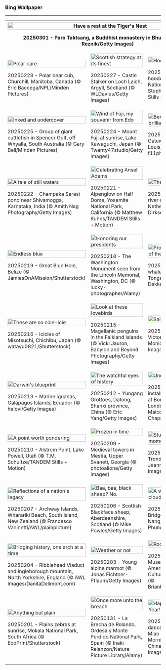 <h3>
 Bing Wallpaper
</h3>
<hr/>
<table>
<tr>
<th colspan="3">
<img alt="Have a rest at the Tiger's Nest" src="https://www.bing.com/th?id=OHR.BhutanMonastery_EN-US2804780711_UHD.jpg&amp;rf=LaDigue_UHD.jpg&amp;pid=hp&amp;w=3840&amp;h=2160&amp;rs=1&amp;c=4" width="100%"/><p>20250301 - Paro Taktsang, a Buddhist monastery in Bhutan (© Baron Reznik/Getty Images)</p></th>
</tr>
<tr>
<td><img alt="Polar care" src="https://www.bing.com/th?id=OHR.PolarCub_EN-US2740470421_UHD.jpg&amp;rf=LaDigue_UHD.jpg&amp;pid=hp&amp;w=3840&amp;h=2160&amp;rs=1&amp;c=4" width="100%"/><p>20250228 - Polar bear cub, Churchill, Manitoba, Canada (© Eric Baccega/NPL/Minden Pictures)</p></td>
<td><img alt="Scottish strategy at its finest" src="https://www.bing.com/th?id=OHR.ArgyllStalker_EN-US2452683665_UHD.jpg&amp;rf=LaDigue_UHD.jpg&amp;pid=hp&amp;w=3840&amp;h=2160&amp;rs=1&amp;c=4" width="100%"/><p>20250227 - Castle Stalker on Loch Laich, Argyll, Scotland (© WLDavies/Getty Images)</p></td>
<td><img alt="Hoodoo you do?" src="https://www.bing.com/th?id=OHR.BryceHoodoos_EN-US2334649046_UHD.jpg&amp;rf=LaDigue_UHD.jpg&amp;pid=hp&amp;w=3840&amp;h=2160&amp;rs=1&amp;c=4" width="100%"/><p>20250226 - Sandstone hoodoos, Bryce Canyon National Park, Utah (© Stephen Matera/TANDEM Stills + Motion)</p></td>
</tr>
<tr>
<td><img alt="Inked and undercover" src="https://www.bing.com/th?id=OHR.GiantCuttlefish_EN-US2276053377_UHD.jpg&amp;rf=LaDigue_UHD.jpg&amp;pid=hp&amp;w=3840&amp;h=2160&amp;rs=1&amp;c=4" width="100%"/><p>20250225 - Group of giant cuttlefish in Spencer Gulf, off Whyalla, South Australia (© Gary Bell/Minden Pictures)</p></td>
<td><img alt="Wind of Fuji, my souvenir from Edo" src="https://www.bing.com/th?id=OHR.MtFujiSunrise_EN-US2218385739_UHD.jpg&amp;rf=LaDigue_UHD.jpg&amp;pid=hp&amp;w=3840&amp;h=2160&amp;rs=1&amp;c=4" width="100%"/><p>20250224 - Mount Fuji at sunrise, Lake Kawaguchi, Japan (© Twenty47studio/Getty Images)</p></td>
<td><img alt="Bending towards brilliance" src="https://www.bing.com/th?id=OHR.StLouisArch_EN-US1920417205_UHD.jpg&amp;rf=LaDigue_UHD.jpg&amp;pid=hp&amp;w=3840&amp;h=2160&amp;rs=1&amp;c=4" width="100%"/><p>20250223 - The Gateway Arch in St. Louis, Missouri (© f11photo/Getty Images)</p></td>
</tr>
<tr>
<td><img alt="A tale of still waters" src="https://www.bing.com/th?id=OHR.ChampakaSarasi_EN-US0671131929_UHD.jpg&amp;rf=LaDigue_UHD.jpg&amp;pid=hp&amp;w=3840&amp;h=2160&amp;rs=1&amp;c=4" width="100%"/><p>20250222 - Champaka Sarasi pond near Shivamogga, Karnataka, India (© Amith Nag Photography/Getty Images)</p></td>
<td><img alt="Celebrating Ansel Adams" src="https://www.bing.com/th?id=OHR.AdamsYosemite_EN-US7924059397_UHD.jpg&amp;rf=LaDigue_UHD.jpg&amp;pid=hp&amp;w=3840&amp;h=2160&amp;rs=1&amp;c=4" width="100%"/><p>20250221 - Alpenglow on Half Dome, Yosemite National Park, California (© Matthew Kuhns/TANDEM Stills + Motion)</p></td>
<td><img alt="The 'otter' side of life" src="https://www.bing.com/th?id=OHR.IceHoleOtter_EN-US7859051687_UHD.jpg&amp;rf=LaDigue_UHD.jpg&amp;pid=hp&amp;w=3840&amp;h=2160&amp;rs=1&amp;c=4" width="100%"/><p>20250220 - European river otter, Lelystad, Netherlands (© Ernst Dirksen/Minden Pictures)</p></td>
</tr>
<tr>
<td><img alt="Endless blue" src="https://www.bing.com/th?id=OHR.BlueBelize_EN-US7787222240_UHD.jpg&amp;rf=LaDigue_UHD.jpg&amp;pid=hp&amp;w=3840&amp;h=2160&amp;rs=1&amp;c=4" width="100%"/><p>20250219 - Great Blue Hole, Belize (© JamiesOnAMission/Shutterstock)</p></td>
<td><img alt="Honoring our presidents" src="https://www.bing.com/th?id=OHR.LincolnSunrise_EN-US7725604655_UHD.jpg&amp;rf=LaDigue_UHD.jpg&amp;pid=hp&amp;w=3840&amp;h=2160&amp;rs=1&amp;c=4" width="100%"/><p>20250218 - The Washington Monument seen from the Lincoln Memorial, Washington, DC (© lucky-photographer/Alamy)</p></td>
<td><img alt="Protecting the giants of the sea" src="https://www.bing.com/th?id=OHR.HumpbackMother_EN-US8033380725_UHD.jpg&amp;rf=LaDigue_UHD.jpg&amp;pid=hp&amp;w=3840&amp;h=2160&amp;rs=1&amp;c=4" width="100%"/><p>20250217 - Humpback whale mother and calf, Tonga (© Chase Dekker/Minden Pictures)</p></td>
</tr>
<tr><td><img alt="These are so nice-icle" src="https://www.bing.com/th?id=OHR.Misotsuchi2025_EN-US8130053956_UHD.jpg&amp;rf=LaDigue_UHD.jpg&amp;pid=hp&amp;w=3840&amp;h=2160&amp;rs=1&amp;c=4" width="100%"/><p>20250216 - Icicles of Misotsuchi, Chichibu, Japan (© watayu0821/Shutterstock)</p></td><td><img alt="Look at these lovebirds" src="https://www.bing.com/th?id=OHR.PenguinLove_EN-US7515315710_UHD.jpg&amp;rf=LaDigue_UHD.jpg&amp;pid=hp&amp;w=3840&amp;h=2160&amp;rs=1&amp;c=4" width="100%"/><p>20250215 - Magellanic penguins in the Falkland Islands (© Vicki Jauron, Babylon and Beyond Photography/Getty Images)</p></td><td><img alt="Salt of the earth" src="https://www.bing.com/th?id=OHR.LakeTyrrell_EN-US7326346900_UHD.jpg&amp;rf=LaDigue_UHD.jpg&amp;pid=hp&amp;w=3840&amp;h=2160&amp;rs=1&amp;c=4" width="100%"/><p>20250214 - Lake Tyrrell, Victoria, Australia (© Monica Bertolazzi/Getty Images)</p></td></tr><tr><td><img alt="Darwin's blueprint" src="https://www.bing.com/th?id=OHR.GalapagosIguana_EN-US6976814194_UHD.jpg&amp;rf=LaDigue_UHD.jpg&amp;pid=hp&amp;w=3840&amp;h=2160&amp;rs=1&amp;c=4" width="100%"/><p>20250213 - Marine iguanas, Galápagos Islands, Ecuador (© helovi/Getty Images)</p></td><td><img alt="The watchful eyes of history" src="https://www.bing.com/th?id=OHR.YungangGrottoes_EN-US6896904893_UHD.jpg&amp;rf=LaDigue_UHD.jpg&amp;pid=hp&amp;w=3840&amp;h=2160&amp;rs=1&amp;c=4" width="100%"/><p>20250212 - Yungang Grottoes, Datong, Shanxi province, China (© Eric Yang/Getty Images)</p></td><td><img alt="Under my umbrella" src="https://www.bing.com/th?id=OHR.UmbrellaDay_EN-US6816351187_UHD.jpg&amp;rf=LaDigue_UHD.jpg&amp;pid=hp&amp;w=3840&amp;h=2160&amp;rs=1&amp;c=4" width="100%"/><p>20250211 - Art installation of umbrellas at Borough Market in London, England (© Malcolm P Chapman/Getty Images)</p></td></tr><tr><td><img alt="A point worth pondering" src="https://www.bing.com/th?id=OHR.AlstromPoint_EN-US6746094430_UHD.jpg&amp;rf=LaDigue_UHD.jpg&amp;pid=hp&amp;w=3840&amp;h=2160&amp;rs=1&amp;c=4" width="100%"/><p>20250210 - Alstrom Point, Lake Powell, Utah (© T.M. Schultze/TANDEM Stills + Motion)</p></td><td><img alt="Frozen in time" src="https://www.bing.com/th?id=OHR.SnowySvaneti_EN-US6546788330_UHD.jpg&amp;rf=LaDigue_UHD.jpg&amp;pid=hp&amp;w=3840&amp;h=2160&amp;rs=1&amp;c=4" width="100%"/><p>20250209 - Medieval towers in Mestia, Upper Svaneti, Georgia (© photoaliona/Getty Images)</p></td><td><img alt="Stuck in a blue moment" src="https://www.bing.com/th?id=OHR.BlueNorway_EN-US6457602567_UHD.jpg&amp;rf=LaDigue_UHD.jpg&amp;pid=hp&amp;w=3840&amp;h=2160&amp;rs=1&amp;c=4" width="100%"/><p>20250208 - Blue hour in Trondheim, Norway (© Jeanny Mueller/Getty Images)</p></td></tr><tr><td><img alt="Reflections of a nation's legacy" src="https://www.bing.com/th?id=OHR.WhararikiBeach_EN-US3505877495_UHD.jpg&amp;rf=LaDigue_UHD.jpg&amp;pid=hp&amp;w=3840&amp;h=2160&amp;rs=1&amp;c=4" width="100%"/><p>20250207 - Archway Islands, Wharariki Beach, South Island, New Zealand (© Francesco Vaninetti/AWL/plainpicture)</p></td><td><img alt="Baa, baa, black sheep? No." src="https://www.bing.com/th?id=OHR.ScottishSheep_EN-US3449526052_UHD.jpg&amp;rf=LaDigue_UHD.jpg&amp;pid=hp&amp;w=3840&amp;h=2160&amp;rs=1&amp;c=4" width="100%"/><p>20250206 - Scottish Blackface sheep, Aberdeenshire, Scotland  (© Mike Powles/Getty Images)</p></td><td><img alt="A walk among the clouds" src="https://www.bing.com/th?id=OHR.GoldenBridge_EN-US3362533203_UHD.jpg&amp;rf=LaDigue_UHD.jpg&amp;pid=hp&amp;w=3840&amp;h=2160&amp;rs=1&amp;c=4" width="100%"/><p>20250205 - Golden Bridge, Bà Nà Hills, Da Nang, Vietnam (© Hien Phung Thu/Shutterstock)</p></td></tr><tr><td><img alt="Bridging history, one arch at a time" src="https://www.bing.com/th?id=OHR.RibbleheadViaduct_EN-US0244245382_UHD.jpg&amp;rf=LaDigue_UHD.jpg&amp;pid=hp&amp;w=3840&amp;h=2160&amp;rs=1&amp;c=4" width="100%"/><p>20250204 - Ribblehead Viaduct and Ingleborough mountain, North Yorkshire, England (© AWL Images/DanitaDelimont.com)</p></td><td><img alt="Weather or not" src="https://www.bing.com/th?id=OHR.AustriaMarmot_EN-US0012248153_UHD.jpg&amp;rf=LaDigue_UHD.jpg&amp;pid=hp&amp;w=3840&amp;h=2160&amp;rs=1&amp;c=4" width="100%"/><p>20250203 - Young alpine marmot (© Jonas Fichtner-Pflaum/Getty Images)</p></td><td><img alt="Roots of freedom" src="https://www.bing.com/th?id=OHR.AfricanMuseumDC_EN-US9749048351_UHD.jpg&amp;rf=LaDigue_UHD.jpg&amp;pid=hp&amp;w=3840&amp;h=2160&amp;rs=1&amp;c=4" width="100%"/><p>20250202 - National Museum of African American History &amp; Culture, Washington, DC (© BrianPIrwin/Shutterstock)</p></td></tr><tr><td><img alt="Anything but plain" src="https://www.bing.com/th?id=OHR.PlainsZebra_EN-US9488790690_UHD.jpg&amp;rf=LaDigue_UHD.jpg&amp;pid=hp&amp;w=3840&amp;h=2160&amp;rs=1&amp;c=4" width="100%"/><p>20250201 - Plains zebras at sunrise, Mokala National Park, South Africa (© EcoPrint/Shutterstock)</p></td><td><img alt="Once more unto the breach" src="https://www.bing.com/th?id=OHR.OrdesaSpain_EN-US9252424531_UHD.jpg&amp;rf=LaDigue_UHD.jpg&amp;pid=hp&amp;w=3840&amp;h=2160&amp;rs=1&amp;c=4" width="100%"/><p>20250131 - La Brecha de Rolando, Ordesa y Monte Perdido National Park, Spain (© Inaki Relanzon/Nature Picture Library/Alamy)</p></td><td><img alt="Happy Chinese New Year!" src="https://www.bing.com/th?id=OHR.LunarDragon_EN-US9011723385_UHD.jpg&amp;rf=LaDigue_UHD.jpg&amp;pid=hp&amp;w=3840&amp;h=2160&amp;rs=1&amp;c=4" width="100%"/><p>20250130 - Dragon dance, Wuhan, China (© Miao Jian/Wuhan Morning Post/Visual China Group via Getty Images)</p></td></tr></table>
